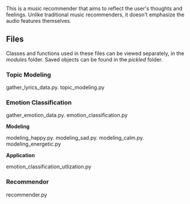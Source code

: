 This is a music recommender that aims to reflect the user's thoughts and feelings. Unlike traditional music recommenders, it doesn't emphasize the audio features themselves.

## Files
Classes and functions used in these files can be viewed separately, in the *modules* folder.
Saved objects can be found in the *pickled* folder.

### Topic Modeling
gather_lyrics_data.py. 
topic_modeling.py

### Emotion Classification
gather_emotion_data.py. 
emotion_classification.py

**Modeling**

modeling_happy.py. 
modeling_sad.py. 
modeling_calm.py. 
modeling_energetic.py

**Application**

emotion_classification_utlization.py

### Recommendor
recommender.py
